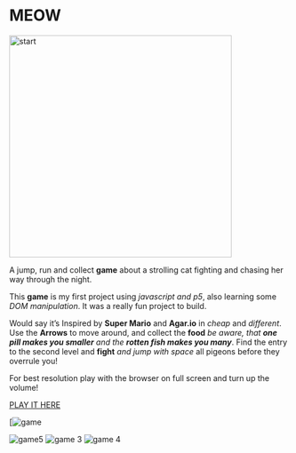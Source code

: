 
# MEOW
 
<img width="400" alt="start" src="https://user-images.githubusercontent.com/74717391/124464908-09d8c980-dd95-11eb-82c4-7736f3c6f95a.png">

A jump, run and collect **game** about a strolling cat fighting and chasing her way through the night. 
 
This **game** is my first project using *javascript and p5*, also learning some *DOM manipulation*. It was a really fun project to build.
 
Would say it’s Inspired by **Super Mario** and **Agar.io** in *cheap* and *different*.
Use the **Arrows** to move around, and collect the **food** *be aware, that **one pill makes you smaller** and the **rotten fish makes you many***. 
Find the entry to the second level and **fight** *and jump with space* all pigeons before they overrule you!
 
For best resolution play with the browser on full screen and turn up the volume!
 
 
[PLAY IT HERE](https://nellolilu.github.io/meow)

 [![game](https://user-images.githubusercontent.com/74717391/124464782-e7df4700-dd94-11eb-8813-a4d9f9a3b24c.PNG)

![game5](https://user-images.githubusercontent.com/74717391/124465331-95525a80-dd95-11eb-8d77-3e489dbefc0f.PNG)
![game 3](https://user-images.githubusercontent.com/74717391/124465076-44426680-dd95-11eb-87ee-2974946cab5d.PNG)
![game 4](https://user-images.githubusercontent.com/74717391/124465371-a00cef80-dd95-11eb-9cc6-738899735608.PNG)
